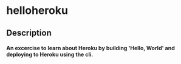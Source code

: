 # helloheroku

## Description

#### An excercise to learn about Heroku by building 'Hello, World' and deploying to Heroku using the cli.